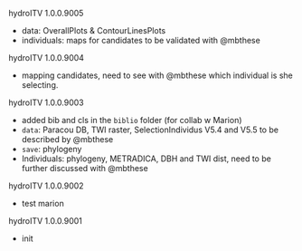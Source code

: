 hydroITV 1.0.0.9005
* data: OverallPlots & ContourLinesPlots
* individuals: maps for candidates to be validated with @mbthese

hydroITV 1.0.0.9004
* mapping candidates, need to see with @mbthese which individual is she selecting.

hydroITV 1.0.0.9003
* added bib and cls in the `biblio` folder (for collab w Marion)
* `data`: Paracou DB, TWI raster, SelectionIndividus V5.4 and V5.5 to be described by @mbthese
* `save`: phylogeny
* Individuals: phylogeny, METRADICA, DBH and TWI dist, need to be further discussed with @mbthese

hydroITV 1.0.0.9002
* test marion

hydroITV 1.0.0.9001 
* init

